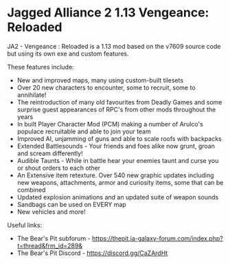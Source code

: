 # Jagged Alliance 2 1.13 Vengeance: Reloaded

JA2 - Vengeance : Reloaded is a 1.13 mod based on the v7609 source code but using its own exe and custom features.

These features include:
* New and improved maps, many using custom-built tilesets
* Over 20 new characters to encounter, some to recruit, some to annihilate!
* The reintroduction of many old favourites from Deadly Games and some surprise guest appearances of RPC's from other mods throughout the years
* In built Player Character Mod (PCM) making a number of Arulco's populace recruitable and able to join your team
* Improved AI, unjamming of guns and able to scale roofs with backpacks
* Extended Battlesounds - Your friends and foes alike now grunt, groan and scream differently!
* Audible Taunts - While in battle hear your enemies taunt and curse you or shout orders to each other
* An Extensive item retexture. Over 540 new graphic updates including new weapons, attachments, armor and curiosity items, some that can be combined
* Updated explosion animations and an updated suite of weapon sounds
* Sandbags can be used on EVERY map
* New vehicles and more!

Useful links:
- The Bear's Pit subforum - https://thepit.ja-galaxy-forum.com/index.php?t=thread&frm_id=289&
- The Bear's Pit Discord - https://discord.gg/CaZArdHt
